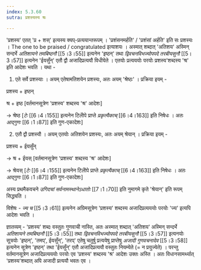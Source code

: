 ```yaml
---
index: 5.3.60
sutra: प्रशस्यस्य श्रः

---
```

'प्रशस्य' एतत् 'प्र + शस्' इत्यस्य क्यप्-प्रत्ययान्तरूपम् । 'प्रशंसनमर्हति' / 'प्रशंसां अर्हति' इति सः प्रशस्यः ।  The one to be praised / congratulated इत्याशयः ।  अस्मात् शब्दात् 'अतिशय' अस्मिन् सन्दर्भे _अतिशायने तमबिष्ठनौ_  [[5।3।55]] इत्यनेन 'इष्ठन्' तथा _द्विवचनविभज्योपपदे तरबीयसुनौ_ [[5।3।57]] इत्यनेन 'ईयसुँन्' एतौ द्वौ अजादिप्रत्ययौ विधीयेते । एतयोः प्रत्यययोः परयोः प्रशस्य'शब्दस्य 'श्र' इति आदेशः भवति । यथा -



1. एते सर्वे प्रशस्याः । अयम् एतेषामतिशयेन प्रशस्यः, अतः अयम् 'श्रेष्ठः' । प्रक्रिया इयम् -

प्रशस्य + इष्ठन्

श्र + इष्ठ [वर्तमानसूत्रेण 'प्रशस्य' शब्दस्य 'श्र' आदेशः]

→ श्रेष्ठ [_टेः_ [[6।4।155]] इत्यनेन टिलोेपे प्राप्ते _प्रकृत्यैकाच्_ [[6।4।163]] इति निषेधः । अतः _आद्गुणः_ [[6।1।87]] इति गुण-एकादेशः]  



    

2. एतौ द्वौ प्रशस्यौ । अयम् एतयोः अतिशयेन प्रशस्यः, अतः अयम् श्रेयान् । प्रक्रिया इयम् -

प्रशस्य + ईयसुँन्

→ श्र + ईयस् [वर्तमानसूत्रेण 'प्रशस्य' शब्दस्य 'श्र' आदेशः]

→ श्रेयस् [_टेः_ [[6।4।155]] इत्यनेन टिलोेपे प्राप्ते _प्रकृत्यैकाच्_ [[6।4।163]] इति निषेधः । अतः _आद्गुणः_ [[6।1।87]] इति गुण-एकादेशः]                                                                     

अस्य प्रथमैकवचने _उगिदचां सर्वनामस्थानेऽधातोः_  [[7।1।70]] इति नुमागमे कृते 'श्रेयान्' इति रूपम् सिद्ध्यति ।        



विशेषः - _ज्य च_ [[5।3।61]] इत्यनेन अग्रिमसूत्रेण 'प्रशस्य' शब्दस्य अजादिप्रत्यययोः परयोः 'ज्य' इत्यपि आदेशः भवति । 



ज्ञातव्यम् - 'प्रशस्य' शब्दः वस्तुतः गुणवाची नास्ति, अतः अस्मात् शब्दात् 'अतिशय' अस्मिन् सन्दर्भे _अतिशायने तमबिष्ठनौ_  [[5।3।55]] तथा _द्विवचनविभज्योपपदे तरबीयसुनौ_ [[5।3।57]] इत्यनयोः सूत्रयोः 'इष्ठन्', 'तमप्',  ईयसुँन्', 'तरप्' एतेषु चतुर्षु प्रत्ययेषु प्राप्तेषु _अजादी गुणवचनादेव_ [[5।3।58]] इत्यनेन सूत्रेण 'इष्ठन्' तथा 'ईयसुँन्' एतौ अजादिप्रत्ययौ वस्तुतः नियम्येते (= न प्रयुज्येते)  । परन्तु  वर्तमानसूत्रेण  अजादिप्रत्यययोः परयोः एव 'प्रशस्य' शब्दस्य 'श्र' आदेशः उक्तः अस्ति । अतः विधानसामर्थ्यात् 'प्रशस्य'शब्दात् अपि अजादी प्रत्ययौ भवतः एव । 